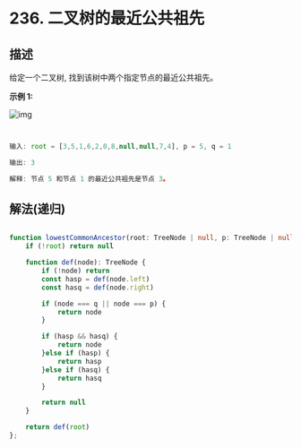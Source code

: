 # 236. 二叉树的最近公共祖先

## 描述

给定一个二叉树, 找到该树中两个指定节点的最近公共祖先。

**示例 1:**

![img](https://assets.leetcode.com/uploads/2018/12/14/binarytree.png)

```ts


输入: root = [3,5,1,6,2,0,8,null,null,7,4], p = 5, q = 1

输出: 3

解释: 节点 5 和节点 1 的最近公共祖先是节点 3。
```

## 解法(递归)

```ts

function lowestCommonAncestor(root: TreeNode | null, p: TreeNode | null, q: TreeNode | null): TreeNode | null {
    if (!root) return null

    function def(node): TreeNode {
        if (!node) return
        const hasp = def(node.left)
        const hasq = def(node.right)

        if (node === q || node === p) {
            return node
        }

        if (hasp && hasq) {
            return node
        }else if (hasp) {
            return hasp
        }else if (hasq) {
            return hasq
        }

        return null
    }

    return def(root)
};
```
